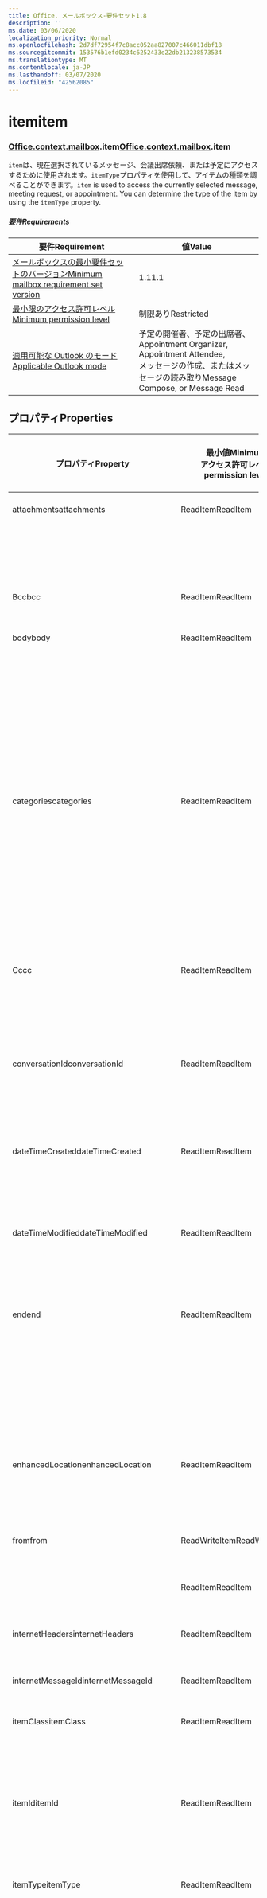 ```yaml
---
title: Office. メールボックス-要件セット1.8
description: ''
ms.date: 03/06/2020
localization_priority: Normal
ms.openlocfilehash: 2d7df72954f7c8acc052aa827007c466011dbf18
ms.sourcegitcommit: 153576b1efd0234c6252433e22db213238573534
ms.translationtype: MT
ms.contentlocale: ja-JP
ms.lasthandoff: 03/07/2020
ms.locfileid: "42562085"
---
```

# <a name="item"></a><span data-ttu-id="170ad-102">item</span><span class="sxs-lookup"><span data-stu-id="170ad-102">item</span></span>

### <a name="officecontextmailboxitem"></a><span data-ttu-id="170ad-103">[Office](office.md)[.context](office.context.md)[.mailbox](office.context.mailbox.md).item</span><span class="sxs-lookup"><span data-stu-id="170ad-103">[Office](office.md)[.context](office.context.md)[.mailbox](office.context.mailbox.md).item</span></span>

<span data-ttu-id="170ad-p101">`item`は、現在選択されているメッセージ、会議出席依頼、または予定にアクセスするために使用されます。`itemType`プロパティを使用して、アイテムの種類を調べることができます。</span><span class="sxs-lookup"><span data-stu-id="170ad-p101">`item` is used to access the currently selected message, meeting request, or appointment. You can determine the type of the item by using the `itemType` property.</span></span>

##### <a name="requirements"></a><span data-ttu-id="170ad-106">要件</span><span class="sxs-lookup"><span data-stu-id="170ad-106">Requirements</span></span>

|<span data-ttu-id="170ad-107">要件</span><span class="sxs-lookup"><span data-stu-id="170ad-107">Requirement</span></span>|<span data-ttu-id="170ad-108">値</span><span class="sxs-lookup"><span data-stu-id="170ad-108">Value</span></span>|
|---|---|
|[<span data-ttu-id="170ad-109">メールボックスの最小要件セットのバージョン</span><span class="sxs-lookup"><span data-stu-id="170ad-109">Minimum mailbox requirement set version</span></span>](../../requirement-sets/outlook-api-requirement-sets.md)|<span data-ttu-id="170ad-110">1.1</span><span class="sxs-lookup"><span data-stu-id="170ad-110">1.1</span></span>|
|[<span data-ttu-id="170ad-111">最小限のアクセス許可レベル</span><span class="sxs-lookup"><span data-stu-id="170ad-111">Minimum permission level</span></span>](../../../outlook/understanding-outlook-add-in-permissions.md)|<span data-ttu-id="170ad-112">制限あり</span><span class="sxs-lookup"><span data-stu-id="170ad-112">Restricted</span></span>|
|[<span data-ttu-id="170ad-113">適用可能な Outlook のモード</span><span class="sxs-lookup"><span data-stu-id="170ad-113">Applicable Outlook mode</span></span>](../../../outlook/outlook-add-ins-overview.md#extension-points)|<span data-ttu-id="170ad-114">予定の開催者、予定の出席者、</span><span class="sxs-lookup"><span data-stu-id="170ad-114">Appointment Organizer, Appointment Attendee,</span></span><br><span data-ttu-id="170ad-115">メッセージの作成、またはメッセージの読み取り</span><span class="sxs-lookup"><span data-stu-id="170ad-115">Message Compose, or Message Read</span></span>|

## <a name="properties"></a><span data-ttu-id="170ad-116">プロパティ</span><span class="sxs-lookup"><span data-stu-id="170ad-116">Properties</span></span>

| <span data-ttu-id="170ad-117">プロパティ</span><span class="sxs-lookup"><span data-stu-id="170ad-117">Property</span></span> | <span data-ttu-id="170ad-118">最小値</span><span class="sxs-lookup"><span data-stu-id="170ad-118">Minimum</span></span><br><span data-ttu-id="170ad-119">アクセス許可レベル</span><span class="sxs-lookup"><span data-stu-id="170ad-119">permission level</span></span> | <span data-ttu-id="170ad-120">詳細モード</span><span class="sxs-lookup"><span data-stu-id="170ad-120">Details by mode</span></span> | <span data-ttu-id="170ad-121">戻り値の種類</span><span class="sxs-lookup"><span data-stu-id="170ad-121">Return type</span></span> | <span data-ttu-id="170ad-122">最小値</span><span class="sxs-lookup"><span data-stu-id="170ad-122">Minimum</span></span><br><span data-ttu-id="170ad-123">要件セット</span><span class="sxs-lookup"><span data-stu-id="170ad-123">requirement set</span></span> |
|---|---|---|---|:---:|
| <span data-ttu-id="170ad-124">attachments</span><span class="sxs-lookup"><span data-stu-id="170ad-124">attachments</span></span> | <span data-ttu-id="170ad-125">ReadItem</span><span class="sxs-lookup"><span data-stu-id="170ad-125">ReadItem</span></span> | [<span data-ttu-id="170ad-126">予定の出席者</span><span class="sxs-lookup"><span data-stu-id="170ad-126">Appointment Attendee</span></span>](/javascript/api/outlook/office.appointmentread?view=outlook-js-1.8#attachments) | <span data-ttu-id="170ad-127">Array.<[AttachmentDetails](/javascript/api/outlook/office.attachmentdetails)></span><span class="sxs-lookup"><span data-stu-id="170ad-127">Array.<[AttachmentDetails](/javascript/api/outlook/office.attachmentdetails)></span></span> | [<span data-ttu-id="170ad-128">1.1</span><span class="sxs-lookup"><span data-stu-id="170ad-128">1.1</span></span>](../requirement-set-1.1/outlook-requirement-set-1.1.md) |
| | | [<span data-ttu-id="170ad-129">メッセージの読み取り</span><span class="sxs-lookup"><span data-stu-id="170ad-129">Message Read</span></span>](/javascript/api/outlook/office.messageread?view=outlook-js-1.8#attachments) | <span data-ttu-id="170ad-130">Array.<[AttachmentDetails](/javascript/api/outlook/office.attachmentdetails)></span><span class="sxs-lookup"><span data-stu-id="170ad-130">Array.<[AttachmentDetails](/javascript/api/outlook/office.attachmentdetails)></span></span> | [<span data-ttu-id="170ad-131">1.1</span><span class="sxs-lookup"><span data-stu-id="170ad-131">1.1</span></span>](../requirement-set-1.1/outlook-requirement-set-1.1.md) |
| <span data-ttu-id="170ad-132">Bcc</span><span class="sxs-lookup"><span data-stu-id="170ad-132">bcc</span></span> | <span data-ttu-id="170ad-133">ReadItem</span><span class="sxs-lookup"><span data-stu-id="170ad-133">ReadItem</span></span> | [<span data-ttu-id="170ad-134">メッセージの作成</span><span class="sxs-lookup"><span data-stu-id="170ad-134">Message Compose</span></span>](/javascript/api/outlook/office.messagecompose?view=outlook-js-1.8#bcc) | [<span data-ttu-id="170ad-135">受信者</span><span class="sxs-lookup"><span data-stu-id="170ad-135">Recipients</span></span>](/javascript/api/outlook/office.recipients) | [<span data-ttu-id="170ad-136">1.1</span><span class="sxs-lookup"><span data-stu-id="170ad-136">1.1</span></span>](../requirement-set-1.1/outlook-requirement-set-1.1.md) |
| <span data-ttu-id="170ad-137">body</span><span class="sxs-lookup"><span data-stu-id="170ad-137">body</span></span> | <span data-ttu-id="170ad-138">ReadItem</span><span class="sxs-lookup"><span data-stu-id="170ad-138">ReadItem</span></span> | [<span data-ttu-id="170ad-139">予定の開催者</span><span class="sxs-lookup"><span data-stu-id="170ad-139">Appointment Organizer</span></span>](/javascript/api/outlook/office.appointmentcompose?view=outlook-js-1.8#body) | [<span data-ttu-id="170ad-140">Body</span><span class="sxs-lookup"><span data-stu-id="170ad-140">Body</span></span>](/javascript/api/outlook/office.body) | [<span data-ttu-id="170ad-141">1.1</span><span class="sxs-lookup"><span data-stu-id="170ad-141">1.1</span></span>](../requirement-set-1.1/outlook-requirement-set-1.1.md) |
| | | [<span data-ttu-id="170ad-142">予定の出席者</span><span class="sxs-lookup"><span data-stu-id="170ad-142">Appointment Attendee</span></span>](/javascript/api/outlook/office.appointmentread?view=outlook-js-1.8#body) | [<span data-ttu-id="170ad-143">Body</span><span class="sxs-lookup"><span data-stu-id="170ad-143">Body</span></span>](/javascript/api/outlook/office.body) | [<span data-ttu-id="170ad-144">1.1</span><span class="sxs-lookup"><span data-stu-id="170ad-144">1.1</span></span>](../requirement-set-1.1/outlook-requirement-set-1.1.md) |
| | | [<span data-ttu-id="170ad-145">メッセージの作成</span><span class="sxs-lookup"><span data-stu-id="170ad-145">Message Compose</span></span>](/javascript/api/outlook/office.messagecompose?view=outlook-js-1.8#body) | [<span data-ttu-id="170ad-146">Body</span><span class="sxs-lookup"><span data-stu-id="170ad-146">Body</span></span>](/javascript/api/outlook/office.body) | [<span data-ttu-id="170ad-147">1.1</span><span class="sxs-lookup"><span data-stu-id="170ad-147">1.1</span></span>](../requirement-set-1.1/outlook-requirement-set-1.1.md) |
| | | [<span data-ttu-id="170ad-148">メッセージの読み取り</span><span class="sxs-lookup"><span data-stu-id="170ad-148">Message Read</span></span>](/javascript/api/outlook/office.messageread?view=outlook-js-1.8#body) | [<span data-ttu-id="170ad-149">Body</span><span class="sxs-lookup"><span data-stu-id="170ad-149">Body</span></span>](/javascript/api/outlook/office.body) | [<span data-ttu-id="170ad-150">1.1</span><span class="sxs-lookup"><span data-stu-id="170ad-150">1.1</span></span>](../requirement-set-1.1/outlook-requirement-set-1.1.md) |
| <span data-ttu-id="170ad-151">categories</span><span class="sxs-lookup"><span data-stu-id="170ad-151">categories</span></span> | <span data-ttu-id="170ad-152">ReadItem</span><span class="sxs-lookup"><span data-stu-id="170ad-152">ReadItem</span></span> | [<span data-ttu-id="170ad-153">予定の開催者</span><span class="sxs-lookup"><span data-stu-id="170ad-153">Appointment Organizer</span></span>](/javascript/api/outlook/office.appointmentcompose?view=outlook-js-1.8#categories) | [<span data-ttu-id="170ad-154">Categories</span><span class="sxs-lookup"><span data-stu-id="170ad-154">Categories</span></span>](/javascript/api/outlook/office.categories) | [<span data-ttu-id="170ad-155">1.8</span><span class="sxs-lookup"><span data-stu-id="170ad-155">1.8</span></span>](../requirement-set-1.8/outlook-requirement-set-1.8.md) |
| | | [<span data-ttu-id="170ad-156">予定の出席者</span><span class="sxs-lookup"><span data-stu-id="170ad-156">Appointment Attendee</span></span>](/javascript/api/outlook/office.appointmentread?view=outlook-js-1.8#categories) | [<span data-ttu-id="170ad-157">Categories</span><span class="sxs-lookup"><span data-stu-id="170ad-157">Categories</span></span>](/javascript/api/outlook/office.categories) | [<span data-ttu-id="170ad-158">1.8</span><span class="sxs-lookup"><span data-stu-id="170ad-158">1.8</span></span>](../requirement-set-1.8/outlook-requirement-set-1.8.md) |
| | | [<span data-ttu-id="170ad-159">メッセージの作成</span><span class="sxs-lookup"><span data-stu-id="170ad-159">Message Compose</span></span>](/javascript/api/outlook/office.messagecompose?view=outlook-js-1.8#categories) | [<span data-ttu-id="170ad-160">Categories</span><span class="sxs-lookup"><span data-stu-id="170ad-160">Categories</span></span>](/javascript/api/outlook/office.categories) | [<span data-ttu-id="170ad-161">1.8</span><span class="sxs-lookup"><span data-stu-id="170ad-161">1.8</span></span>](../requirement-set-1.8/outlook-requirement-set-1.8.md) |
| | | [<span data-ttu-id="170ad-162">メッセージの読み取り</span><span class="sxs-lookup"><span data-stu-id="170ad-162">Message Read</span></span>](/javascript/api/outlook/office.messageread?view=outlook-js-1.8#categories) | [<span data-ttu-id="170ad-163">Categories</span><span class="sxs-lookup"><span data-stu-id="170ad-163">Categories</span></span>](/javascript/api/outlook/office.categories) | [<span data-ttu-id="170ad-164">1.8</span><span class="sxs-lookup"><span data-stu-id="170ad-164">1.8</span></span>](../requirement-set-1.8/outlook-requirement-set-1.8.md) |
| <span data-ttu-id="170ad-165">Cc</span><span class="sxs-lookup"><span data-stu-id="170ad-165">cc</span></span> | <span data-ttu-id="170ad-166">ReadItem</span><span class="sxs-lookup"><span data-stu-id="170ad-166">ReadItem</span></span> | [<span data-ttu-id="170ad-167">メッセージの作成</span><span class="sxs-lookup"><span data-stu-id="170ad-167">Message Compose</span></span>](/javascript/api/outlook/office.messagecompose?view=outlook-js-1.8#cc) | [<span data-ttu-id="170ad-168">受信者</span><span class="sxs-lookup"><span data-stu-id="170ad-168">Recipients</span></span>](/javascript/api/outlook/office.recipients) | [<span data-ttu-id="170ad-169">1.1</span><span class="sxs-lookup"><span data-stu-id="170ad-169">1.1</span></span>](../requirement-set-1.1/outlook-requirement-set-1.1.md) |
| | | [<span data-ttu-id="170ad-170">メッセージの読み取り</span><span class="sxs-lookup"><span data-stu-id="170ad-170">Message Read</span></span>](/javascript/api/outlook/office.messageread?view=outlook-js-1.8#cc) | <span data-ttu-id="170ad-171"><[Emailaddressdetails](/javascript/api/outlook/office.emailaddressdetails)></span><span class="sxs-lookup"><span data-stu-id="170ad-171">Array.<[EmailAddressDetails](/javascript/api/outlook/office.emailaddressdetails)></span></span> | [<span data-ttu-id="170ad-172">1.1</span><span class="sxs-lookup"><span data-stu-id="170ad-172">1.1</span></span>](../requirement-set-1.1/outlook-requirement-set-1.1.md) |
| <span data-ttu-id="170ad-173">conversationId</span><span class="sxs-lookup"><span data-stu-id="170ad-173">conversationId</span></span> | <span data-ttu-id="170ad-174">ReadItem</span><span class="sxs-lookup"><span data-stu-id="170ad-174">ReadItem</span></span> | [<span data-ttu-id="170ad-175">メッセージの作成</span><span class="sxs-lookup"><span data-stu-id="170ad-175">Message Compose</span></span>](/javascript/api/outlook/office.messagecompose?view=outlook-js-1.8#conversationid) | <span data-ttu-id="170ad-176">String</span><span class="sxs-lookup"><span data-stu-id="170ad-176">String</span></span> | [<span data-ttu-id="170ad-177">1.1</span><span class="sxs-lookup"><span data-stu-id="170ad-177">1.1</span></span>](../requirement-set-1.1/outlook-requirement-set-1.1.md) |
| | | [<span data-ttu-id="170ad-178">メッセージの読み取り</span><span class="sxs-lookup"><span data-stu-id="170ad-178">Message Read</span></span>](/javascript/api/outlook/office.messageread?view=outlook-js-1.8#conversationid) | <span data-ttu-id="170ad-179">String</span><span class="sxs-lookup"><span data-stu-id="170ad-179">String</span></span> | [<span data-ttu-id="170ad-180">1.1</span><span class="sxs-lookup"><span data-stu-id="170ad-180">1.1</span></span>](../requirement-set-1.1/outlook-requirement-set-1.1.md) |
| <span data-ttu-id="170ad-181">dateTimeCreated</span><span class="sxs-lookup"><span data-stu-id="170ad-181">dateTimeCreated</span></span> | <span data-ttu-id="170ad-182">ReadItem</span><span class="sxs-lookup"><span data-stu-id="170ad-182">ReadItem</span></span> | [<span data-ttu-id="170ad-183">予定の出席者</span><span class="sxs-lookup"><span data-stu-id="170ad-183">Appointment Attendee</span></span>](/javascript/api/outlook/office.appointmentread?view=outlook-js-1.8#datetimecreated) | <span data-ttu-id="170ad-184">日付</span><span class="sxs-lookup"><span data-stu-id="170ad-184">Date</span></span> | [<span data-ttu-id="170ad-185">1.1</span><span class="sxs-lookup"><span data-stu-id="170ad-185">1.1</span></span>](../requirement-set-1.1/outlook-requirement-set-1.1.md) |
| | | [<span data-ttu-id="170ad-186">メッセージの読み取り</span><span class="sxs-lookup"><span data-stu-id="170ad-186">Message Read</span></span>](/javascript/api/outlook/office.messageread?view=outlook-js-1.8#datetimecreated) | <span data-ttu-id="170ad-187">日付</span><span class="sxs-lookup"><span data-stu-id="170ad-187">Date</span></span> | [<span data-ttu-id="170ad-188">1.1</span><span class="sxs-lookup"><span data-stu-id="170ad-188">1.1</span></span>](../requirement-set-1.1/outlook-requirement-set-1.1.md) |
| <span data-ttu-id="170ad-189">dateTimeModified</span><span class="sxs-lookup"><span data-stu-id="170ad-189">dateTimeModified</span></span> | <span data-ttu-id="170ad-190">ReadItem</span><span class="sxs-lookup"><span data-stu-id="170ad-190">ReadItem</span></span> | [<span data-ttu-id="170ad-191">予定の出席者</span><span class="sxs-lookup"><span data-stu-id="170ad-191">Appointment Attendee</span></span>](/javascript/api/outlook/office.appointmentread?view=outlook-js-1.8#datetimemodified) | <span data-ttu-id="170ad-192">日付</span><span class="sxs-lookup"><span data-stu-id="170ad-192">Date</span></span> | [<span data-ttu-id="170ad-193">1.1</span><span class="sxs-lookup"><span data-stu-id="170ad-193">1.1</span></span>](../requirement-set-1.1/outlook-requirement-set-1.1.md) |
| | | [<span data-ttu-id="170ad-194">メッセージの読み取り</span><span class="sxs-lookup"><span data-stu-id="170ad-194">Message Read</span></span>](/javascript/api/outlook/office.messageread?view=outlook-js-1.8#datetimemodified) | <span data-ttu-id="170ad-195">日付</span><span class="sxs-lookup"><span data-stu-id="170ad-195">Date</span></span> | [<span data-ttu-id="170ad-196">1.1</span><span class="sxs-lookup"><span data-stu-id="170ad-196">1.1</span></span>](../requirement-set-1.1/outlook-requirement-set-1.1.md) |
| <span data-ttu-id="170ad-197">end</span><span class="sxs-lookup"><span data-stu-id="170ad-197">end</span></span> | <span data-ttu-id="170ad-198">ReadItem</span><span class="sxs-lookup"><span data-stu-id="170ad-198">ReadItem</span></span> | [<span data-ttu-id="170ad-199">予定の開催者</span><span class="sxs-lookup"><span data-stu-id="170ad-199">Appointment Organizer</span></span>](/javascript/api/outlook/office.appointmentcompose?view=outlook-js-1.8#end) | [<span data-ttu-id="170ad-200">Time</span><span class="sxs-lookup"><span data-stu-id="170ad-200">Time</span></span>](/javascript/api/outlook/office.time) | [<span data-ttu-id="170ad-201">1.1</span><span class="sxs-lookup"><span data-stu-id="170ad-201">1.1</span></span>](../requirement-set-1.1/outlook-requirement-set-1.1.md) |
| | | [<span data-ttu-id="170ad-202">予定の出席者</span><span class="sxs-lookup"><span data-stu-id="170ad-202">Appointment Attendee</span></span>](/javascript/api/outlook/office.appointmentread?view=outlook-js-1.8#end) | <span data-ttu-id="170ad-203">日付</span><span class="sxs-lookup"><span data-stu-id="170ad-203">Date</span></span> | [<span data-ttu-id="170ad-204">1.1</span><span class="sxs-lookup"><span data-stu-id="170ad-204">1.1</span></span>](../requirement-set-1.1/outlook-requirement-set-1.1.md) |
| | | [<span data-ttu-id="170ad-205">メッセージの読み取り</span><span class="sxs-lookup"><span data-stu-id="170ad-205">Message Read</span></span>](/javascript/api/outlook/office.messageread?view=outlook-js-1.8#end)<br><span data-ttu-id="170ad-206">(会議出席依頼)</span><span class="sxs-lookup"><span data-stu-id="170ad-206">(Meeting Request)</span></span> | <span data-ttu-id="170ad-207">日付</span><span class="sxs-lookup"><span data-stu-id="170ad-207">Date</span></span> | [<span data-ttu-id="170ad-208">1.1</span><span class="sxs-lookup"><span data-stu-id="170ad-208">1.1</span></span>](../requirement-set-1.1/outlook-requirement-set-1.1.md) |
| <span data-ttu-id="170ad-209">enhancedLocation</span><span class="sxs-lookup"><span data-stu-id="170ad-209">enhancedLocation</span></span> | <span data-ttu-id="170ad-210">ReadItem</span><span class="sxs-lookup"><span data-stu-id="170ad-210">ReadItem</span></span> | [<span data-ttu-id="170ad-211">予定の開催者</span><span class="sxs-lookup"><span data-stu-id="170ad-211">Appointment Organizer</span></span>](/javascript/api/outlook/office.appointmentcompose?view=outlook-js-1.8#enhancedlocation) | [<span data-ttu-id="170ad-212">EnhancedLocation</span><span class="sxs-lookup"><span data-stu-id="170ad-212">EnhancedLocation</span></span>](/javascript/api/outlook/office.enhancedlocation) | [<span data-ttu-id="170ad-213">1.8</span><span class="sxs-lookup"><span data-stu-id="170ad-213">1.8</span></span>](../requirement-set-1.8/outlook-requirement-set-1.8.md) |
| | | [<span data-ttu-id="170ad-214">予定の出席者</span><span class="sxs-lookup"><span data-stu-id="170ad-214">Appointment Attendee</span></span>](/javascript/api/outlook/office.appointmentread?view=outlook-js-1.8#enhancedlocation) | [<span data-ttu-id="170ad-215">EnhancedLocation</span><span class="sxs-lookup"><span data-stu-id="170ad-215">EnhancedLocation</span></span>](/javascript/api/outlook/office.enhancedlocation) | [<span data-ttu-id="170ad-216">1.8</span><span class="sxs-lookup"><span data-stu-id="170ad-216">1.8</span></span>](../requirement-set-1.8/outlook-requirement-set-1.8.md) |
| <span data-ttu-id="170ad-217">from</span><span class="sxs-lookup"><span data-stu-id="170ad-217">from</span></span> | <span data-ttu-id="170ad-218">ReadWriteItem</span><span class="sxs-lookup"><span data-stu-id="170ad-218">ReadWriteItem</span></span> | [<span data-ttu-id="170ad-219">メッセージの作成</span><span class="sxs-lookup"><span data-stu-id="170ad-219">Message Compose</span></span>](/javascript/api/outlook/office.messagecompose?view=outlook-js-1.8#from) | [<span data-ttu-id="170ad-220">From</span><span class="sxs-lookup"><span data-stu-id="170ad-220">From</span></span>](/javascript/api/outlook/office.from) | [<span data-ttu-id="170ad-221">1.7</span><span class="sxs-lookup"><span data-stu-id="170ad-221">1.7</span></span>](../requirement-set-1.7/outlook-requirement-set-1.7.md) |
| | <span data-ttu-id="170ad-222">ReadItem</span><span class="sxs-lookup"><span data-stu-id="170ad-222">ReadItem</span></span> | [<span data-ttu-id="170ad-223">メッセージの読み取り</span><span class="sxs-lookup"><span data-stu-id="170ad-223">Message Read</span></span>](/javascript/api/outlook/office.messageread?view=outlook-js-1.8#from) | [<span data-ttu-id="170ad-224">EmailAddressDetails</span><span class="sxs-lookup"><span data-stu-id="170ad-224">EmailAddressDetails</span></span>](/javascript/api/outlook/office.emailaddressdetails) | [<span data-ttu-id="170ad-225">1.1</span><span class="sxs-lookup"><span data-stu-id="170ad-225">1.1</span></span>](../requirement-set-1.1/outlook-requirement-set-1.1.md) |
| <span data-ttu-id="170ad-226">internetHeaders</span><span class="sxs-lookup"><span data-stu-id="170ad-226">internetHeaders</span></span> | <span data-ttu-id="170ad-227">ReadItem</span><span class="sxs-lookup"><span data-stu-id="170ad-227">ReadItem</span></span> | [<span data-ttu-id="170ad-228">メッセージの作成</span><span class="sxs-lookup"><span data-stu-id="170ad-228">Message Compose</span></span>](/javascript/api/outlook/office.messagecompose?view=outlook-js-1.8#internetheaders) | [<span data-ttu-id="170ad-229">InternetHeaders</span><span class="sxs-lookup"><span data-stu-id="170ad-229">InternetHeaders</span></span>](/javascript/api/outlook/office.internetheaders) | [<span data-ttu-id="170ad-230">1.8</span><span class="sxs-lookup"><span data-stu-id="170ad-230">1.8</span></span>](../requirement-set-1.8/outlook-requirement-set-1.8.md) |
| <span data-ttu-id="170ad-231">internetMessageId</span><span class="sxs-lookup"><span data-stu-id="170ad-231">internetMessageId</span></span> | <span data-ttu-id="170ad-232">ReadItem</span><span class="sxs-lookup"><span data-stu-id="170ad-232">ReadItem</span></span> | [<span data-ttu-id="170ad-233">メッセージの読み取り</span><span class="sxs-lookup"><span data-stu-id="170ad-233">Message Read</span></span>](/javascript/api/outlook/office.messageread?view=outlook-js-1.8#internetmessageid) | <span data-ttu-id="170ad-234">String</span><span class="sxs-lookup"><span data-stu-id="170ad-234">String</span></span> | [<span data-ttu-id="170ad-235">1.1</span><span class="sxs-lookup"><span data-stu-id="170ad-235">1.1</span></span>](../requirement-set-1.1/outlook-requirement-set-1.1.md) |
| <span data-ttu-id="170ad-236">itemClass</span><span class="sxs-lookup"><span data-stu-id="170ad-236">itemClass</span></span> | <span data-ttu-id="170ad-237">ReadItem</span><span class="sxs-lookup"><span data-stu-id="170ad-237">ReadItem</span></span> | [<span data-ttu-id="170ad-238">予定の出席者</span><span class="sxs-lookup"><span data-stu-id="170ad-238">Appointment Attendee</span></span>](/javascript/api/outlook/office.appointmentread?view=outlook-js-1.8#itemclass) | <span data-ttu-id="170ad-239">String</span><span class="sxs-lookup"><span data-stu-id="170ad-239">String</span></span> | [<span data-ttu-id="170ad-240">1.1</span><span class="sxs-lookup"><span data-stu-id="170ad-240">1.1</span></span>](../requirement-set-1.1/outlook-requirement-set-1.1.md) |
| | | [<span data-ttu-id="170ad-241">メッセージの読み取り</span><span class="sxs-lookup"><span data-stu-id="170ad-241">Message Read</span></span>](/javascript/api/outlook/office.messageread?view=outlook-js-1.8#itemclass) | <span data-ttu-id="170ad-242">String</span><span class="sxs-lookup"><span data-stu-id="170ad-242">String</span></span> | [<span data-ttu-id="170ad-243">1.1</span><span class="sxs-lookup"><span data-stu-id="170ad-243">1.1</span></span>](../requirement-set-1.1/outlook-requirement-set-1.1.md) |
| <span data-ttu-id="170ad-244">itemId</span><span class="sxs-lookup"><span data-stu-id="170ad-244">itemId</span></span> | <span data-ttu-id="170ad-245">ReadItem</span><span class="sxs-lookup"><span data-stu-id="170ad-245">ReadItem</span></span> | [<span data-ttu-id="170ad-246">予定の出席者</span><span class="sxs-lookup"><span data-stu-id="170ad-246">Appointment Attendee</span></span>](/javascript/api/outlook/office.appointmentread?view=outlook-js-1.8#itemid) | <span data-ttu-id="170ad-247">String</span><span class="sxs-lookup"><span data-stu-id="170ad-247">String</span></span> | [<span data-ttu-id="170ad-248">1.1</span><span class="sxs-lookup"><span data-stu-id="170ad-248">1.1</span></span>](../requirement-set-1.1/outlook-requirement-set-1.1.md) |
| | | [<span data-ttu-id="170ad-249">メッセージの読み取り</span><span class="sxs-lookup"><span data-stu-id="170ad-249">Message Read</span></span>](/javascript/api/outlook/office.messageread?view=outlook-js-1.8#itemid) | <span data-ttu-id="170ad-250">String</span><span class="sxs-lookup"><span data-stu-id="170ad-250">String</span></span> | [<span data-ttu-id="170ad-251">1.1</span><span class="sxs-lookup"><span data-stu-id="170ad-251">1.1</span></span>](../requirement-set-1.1/outlook-requirement-set-1.1.md) |
| <span data-ttu-id="170ad-252">itemType</span><span class="sxs-lookup"><span data-stu-id="170ad-252">itemType</span></span> | <span data-ttu-id="170ad-253">ReadItem</span><span class="sxs-lookup"><span data-stu-id="170ad-253">ReadItem</span></span> | [<span data-ttu-id="170ad-254">予定の開催者</span><span class="sxs-lookup"><span data-stu-id="170ad-254">Appointment Organizer</span></span>](/javascript/api/outlook/office.appointmentcompose?view=outlook-js-1.8#itemtype) | [<span data-ttu-id="170ad-255">MailboxEnums</span><span class="sxs-lookup"><span data-stu-id="170ad-255">MailboxEnums.ItemType</span></span>](/javascript/api/outlook/office.mailboxenums.itemtype) | [<span data-ttu-id="170ad-256">1.1</span><span class="sxs-lookup"><span data-stu-id="170ad-256">1.1</span></span>](../requirement-set-1.1/outlook-requirement-set-1.1.md) |
| | | [<span data-ttu-id="170ad-257">予定の出席者</span><span class="sxs-lookup"><span data-stu-id="170ad-257">Appointment Attendee</span></span>](/javascript/api/outlook/office.appointmentread?view=outlook-js-1.8#itemtype) | [<span data-ttu-id="170ad-258">MailboxEnums</span><span class="sxs-lookup"><span data-stu-id="170ad-258">MailboxEnums.ItemType</span></span>](/javascript/api/outlook/office.mailboxenums.itemtype) | [<span data-ttu-id="170ad-259">1.1</span><span class="sxs-lookup"><span data-stu-id="170ad-259">1.1</span></span>](../requirement-set-1.1/outlook-requirement-set-1.1.md) |
| | | [<span data-ttu-id="170ad-260">メッセージの作成</span><span class="sxs-lookup"><span data-stu-id="170ad-260">Message Compose</span></span>](/javascript/api/outlook/office.messagecompose?view=outlook-js-1.8#itemtype) | [<span data-ttu-id="170ad-261">MailboxEnums</span><span class="sxs-lookup"><span data-stu-id="170ad-261">MailboxEnums.ItemType</span></span>](/javascript/api/outlook/office.mailboxenums.itemtype) | [<span data-ttu-id="170ad-262">1.1</span><span class="sxs-lookup"><span data-stu-id="170ad-262">1.1</span></span>](../requirement-set-1.1/outlook-requirement-set-1.1.md) |
| | | [<span data-ttu-id="170ad-263">メッセージの読み取り</span><span class="sxs-lookup"><span data-stu-id="170ad-263">Message Read</span></span>](/javascript/api/outlook/office.messageread?view=outlook-js-1.8#itemtype) | [<span data-ttu-id="170ad-264">MailboxEnums</span><span class="sxs-lookup"><span data-stu-id="170ad-264">MailboxEnums.ItemType</span></span>](/javascript/api/outlook/office.mailboxenums.itemtype) | [<span data-ttu-id="170ad-265">1.1</span><span class="sxs-lookup"><span data-stu-id="170ad-265">1.1</span></span>](../requirement-set-1.1/outlook-requirement-set-1.1.md) |
| <span data-ttu-id="170ad-266">location</span><span class="sxs-lookup"><span data-stu-id="170ad-266">location</span></span> | <span data-ttu-id="170ad-267">ReadItem</span><span class="sxs-lookup"><span data-stu-id="170ad-267">ReadItem</span></span> | [<span data-ttu-id="170ad-268">予定の開催者</span><span class="sxs-lookup"><span data-stu-id="170ad-268">Appointment Organizer</span></span>](/javascript/api/outlook/office.appointmentcompose?view=outlook-js-1.8#location) | [<span data-ttu-id="170ad-269">Location</span><span class="sxs-lookup"><span data-stu-id="170ad-269">Location</span></span>](/javascript/api/outlook/office.location) | [<span data-ttu-id="170ad-270">1.1</span><span class="sxs-lookup"><span data-stu-id="170ad-270">1.1</span></span>](../requirement-set-1.1/outlook-requirement-set-1.1.md) |
| | | [<span data-ttu-id="170ad-271">予定の出席者</span><span class="sxs-lookup"><span data-stu-id="170ad-271">Appointment Attendee</span></span>](/javascript/api/outlook/office.appointmentread?view=outlook-js-1.8#location) | <span data-ttu-id="170ad-272">String</span><span class="sxs-lookup"><span data-stu-id="170ad-272">String</span></span> | [<span data-ttu-id="170ad-273">1.1</span><span class="sxs-lookup"><span data-stu-id="170ad-273">1.1</span></span>](../requirement-set-1.1/outlook-requirement-set-1.1.md) |
| | | [<span data-ttu-id="170ad-274">メッセージの読み取り</span><span class="sxs-lookup"><span data-stu-id="170ad-274">Message Read</span></span>](/javascript/api/outlook/office.messageread?view=outlook-js-1.8#location)<br><span data-ttu-id="170ad-275">(会議出席依頼)</span><span class="sxs-lookup"><span data-stu-id="170ad-275">(Meeting Request)</span></span> | <span data-ttu-id="170ad-276">String</span><span class="sxs-lookup"><span data-stu-id="170ad-276">String</span></span> | [<span data-ttu-id="170ad-277">1.1</span><span class="sxs-lookup"><span data-stu-id="170ad-277">1.1</span></span>](../requirement-set-1.1/outlook-requirement-set-1.1.md) |
| <span data-ttu-id="170ad-278">normalizedSubject</span><span class="sxs-lookup"><span data-stu-id="170ad-278">normalizedSubject</span></span> | <span data-ttu-id="170ad-279">ReadItem</span><span class="sxs-lookup"><span data-stu-id="170ad-279">ReadItem</span></span> | [<span data-ttu-id="170ad-280">予定の出席者</span><span class="sxs-lookup"><span data-stu-id="170ad-280">Appointment Attendee</span></span>](/javascript/api/outlook/office.appointmentread?view=outlook-js-1.8#normalizedsubject) | <span data-ttu-id="170ad-281">String</span><span class="sxs-lookup"><span data-stu-id="170ad-281">String</span></span> | [<span data-ttu-id="170ad-282">1.1</span><span class="sxs-lookup"><span data-stu-id="170ad-282">1.1</span></span>](../requirement-set-1.1/outlook-requirement-set-1.1.md) |
| | | [<span data-ttu-id="170ad-283">メッセージの読み取り</span><span class="sxs-lookup"><span data-stu-id="170ad-283">Message Read</span></span>](/javascript/api/outlook/office.messageread?view=outlook-js-1.8#normalizedsubject) | <span data-ttu-id="170ad-284">String</span><span class="sxs-lookup"><span data-stu-id="170ad-284">String</span></span> | [<span data-ttu-id="170ad-285">1.1</span><span class="sxs-lookup"><span data-stu-id="170ad-285">1.1</span></span>](../requirement-set-1.1/outlook-requirement-set-1.1.md) |
| <span data-ttu-id="170ad-286">notificationMessages</span><span class="sxs-lookup"><span data-stu-id="170ad-286">notificationMessages</span></span> | <span data-ttu-id="170ad-287">ReadItem</span><span class="sxs-lookup"><span data-stu-id="170ad-287">ReadItem</span></span> | [<span data-ttu-id="170ad-288">予定の開催者</span><span class="sxs-lookup"><span data-stu-id="170ad-288">Appointment Organizer</span></span>](/javascript/api/outlook/office.appointmentcompose?view=outlook-js-1.8#notificationmessages) | [<span data-ttu-id="170ad-289">NotificationMessages</span><span class="sxs-lookup"><span data-stu-id="170ad-289">NotificationMessages</span></span>](/javascript/api/outlook/office.notificationmessages) | [<span data-ttu-id="170ad-290">1.3</span><span class="sxs-lookup"><span data-stu-id="170ad-290">1.3</span></span>](../requirement-set-1.3/outlook-requirement-set-1.3.md) |
| | | [<span data-ttu-id="170ad-291">予定の出席者</span><span class="sxs-lookup"><span data-stu-id="170ad-291">Appointment Attendee</span></span>](/javascript/api/outlook/office.appointmentread?view=outlook-js-1.8#notificationmessages) | [<span data-ttu-id="170ad-292">NotificationMessages</span><span class="sxs-lookup"><span data-stu-id="170ad-292">NotificationMessages</span></span>](/javascript/api/outlook/office.notificationmessages) | [<span data-ttu-id="170ad-293">1.3</span><span class="sxs-lookup"><span data-stu-id="170ad-293">1.3</span></span>](../requirement-set-1.3/outlook-requirement-set-1.3.md) |
| | | [<span data-ttu-id="170ad-294">メッセージの作成</span><span class="sxs-lookup"><span data-stu-id="170ad-294">Message Compose</span></span>](/javascript/api/outlook/office.messagecompose?view=outlook-js-1.8#notificationmessages) | [<span data-ttu-id="170ad-295">NotificationMessages</span><span class="sxs-lookup"><span data-stu-id="170ad-295">NotificationMessages</span></span>](/javascript/api/outlook/office.notificationmessages) | [<span data-ttu-id="170ad-296">1.3</span><span class="sxs-lookup"><span data-stu-id="170ad-296">1.3</span></span>](../requirement-set-1.3/outlook-requirement-set-1.3.md) |
| | | [<span data-ttu-id="170ad-297">メッセージの読み取り</span><span class="sxs-lookup"><span data-stu-id="170ad-297">Message Read</span></span>](/javascript/api/outlook/office.messageread?view=outlook-js-1.8#notificationmessages) | [<span data-ttu-id="170ad-298">NotificationMessages</span><span class="sxs-lookup"><span data-stu-id="170ad-298">NotificationMessages</span></span>](/javascript/api/outlook/office.notificationmessages) | [<span data-ttu-id="170ad-299">1.3</span><span class="sxs-lookup"><span data-stu-id="170ad-299">1.3</span></span>](../requirement-set-1.3/outlook-requirement-set-1.3.md) |
| <span data-ttu-id="170ad-300">optionalAttendees</span><span class="sxs-lookup"><span data-stu-id="170ad-300">optionalAttendees</span></span> | <span data-ttu-id="170ad-301">ReadItem</span><span class="sxs-lookup"><span data-stu-id="170ad-301">ReadItem</span></span> | [<span data-ttu-id="170ad-302">予定の開催者</span><span class="sxs-lookup"><span data-stu-id="170ad-302">Appointment Organizer</span></span>](/javascript/api/outlook/office.appointmentcompose?view=outlook-js-1.8#optionalattendees) | [<span data-ttu-id="170ad-303">受信者</span><span class="sxs-lookup"><span data-stu-id="170ad-303">Recipients</span></span>](/javascript/api/outlook/office.recipients) | [<span data-ttu-id="170ad-304">1.1</span><span class="sxs-lookup"><span data-stu-id="170ad-304">1.1</span></span>](../requirement-set-1.1/outlook-requirement-set-1.1.md) |
| | | [<span data-ttu-id="170ad-305">予定の出席者</span><span class="sxs-lookup"><span data-stu-id="170ad-305">Appointment Attendee</span></span>](/javascript/api/outlook/office.appointmentread?view=outlook-js-1.8#optionalattendees) | <span data-ttu-id="170ad-306"><[Emailaddressdetails](/javascript/api/outlook/office.emailaddressdetails)></span><span class="sxs-lookup"><span data-stu-id="170ad-306">Array.<[EmailAddressDetails](/javascript/api/outlook/office.emailaddressdetails)></span></span> | [<span data-ttu-id="170ad-307">1.1</span><span class="sxs-lookup"><span data-stu-id="170ad-307">1.1</span></span>](../requirement-set-1.1/outlook-requirement-set-1.1.md) |
| <span data-ttu-id="170ad-308">organizer</span><span class="sxs-lookup"><span data-stu-id="170ad-308">organizer</span></span> | <span data-ttu-id="170ad-309">ReadWriteItem</span><span class="sxs-lookup"><span data-stu-id="170ad-309">ReadWriteItem</span></span> | [<span data-ttu-id="170ad-310">予定の開催者</span><span class="sxs-lookup"><span data-stu-id="170ad-310">Appointment Organizer</span></span>](/javascript/api/outlook/office.appointmentcompose?view=outlook-js-1.8#organizer) | [<span data-ttu-id="170ad-311">Organizer</span><span class="sxs-lookup"><span data-stu-id="170ad-311">Organizer</span></span>](/javascript/api/outlook/office.organizer) | [<span data-ttu-id="170ad-312">1.7</span><span class="sxs-lookup"><span data-stu-id="170ad-312">1.7</span></span>](../requirement-set-1.7/outlook-requirement-set-1.7.md) |
| | <span data-ttu-id="170ad-313">ReadItem</span><span class="sxs-lookup"><span data-stu-id="170ad-313">ReadItem</span></span> | [<span data-ttu-id="170ad-314">予定の出席者</span><span class="sxs-lookup"><span data-stu-id="170ad-314">Appointment Attendee</span></span>](/javascript/api/outlook/office.appointmentread?view=outlook-js-1.8#organizer) | [<span data-ttu-id="170ad-315">EmailAddressDetails</span><span class="sxs-lookup"><span data-stu-id="170ad-315">EmailAddressDetails</span></span>](/javascript/api/outlook/office.emailaddressdetails) | [<span data-ttu-id="170ad-316">1.1</span><span class="sxs-lookup"><span data-stu-id="170ad-316">1.1</span></span>](../requirement-set-1.1/outlook-requirement-set-1.1.md) |
| <span data-ttu-id="170ad-317">recurrence</span><span class="sxs-lookup"><span data-stu-id="170ad-317">recurrence</span></span> | <span data-ttu-id="170ad-318">ReadItem</span><span class="sxs-lookup"><span data-stu-id="170ad-318">ReadItem</span></span> | [<span data-ttu-id="170ad-319">予定の開催者</span><span class="sxs-lookup"><span data-stu-id="170ad-319">Appointment Organizer</span></span>](/javascript/api/outlook/office.appointmentcompose?view=outlook-js-1.8#recurrence) | [<span data-ttu-id="170ad-320">繰り返さ</span><span class="sxs-lookup"><span data-stu-id="170ad-320">Recurrence</span></span>](/javascript/api/outlook/office.recurrence) | [<span data-ttu-id="170ad-321">1.7</span><span class="sxs-lookup"><span data-stu-id="170ad-321">1.7</span></span>](../requirement-set-1.7/outlook-requirement-set-1.7.md) |
| | | [<span data-ttu-id="170ad-322">予定の出席者</span><span class="sxs-lookup"><span data-stu-id="170ad-322">Appointment Attendee</span></span>](/javascript/api/outlook/office.appointmentread?view=outlook-js-1.8#recurrence) | [<span data-ttu-id="170ad-323">繰り返さ</span><span class="sxs-lookup"><span data-stu-id="170ad-323">Recurrence</span></span>](/javascript/api/outlook/office.recurrence) | [<span data-ttu-id="170ad-324">1.7</span><span class="sxs-lookup"><span data-stu-id="170ad-324">1.7</span></span>](../requirement-set-1.7/outlook-requirement-set-1.7.md) |
| | | [<span data-ttu-id="170ad-325">メッセージの読み取り</span><span class="sxs-lookup"><span data-stu-id="170ad-325">Message Read</span></span>](/javascript/api/outlook/office.messageread?view=outlook-js-1.8#recurrence)<br><span data-ttu-id="170ad-326">(会議出席依頼)</span><span class="sxs-lookup"><span data-stu-id="170ad-326">(Meeting Request)</span></span> | [<span data-ttu-id="170ad-327">繰り返さ</span><span class="sxs-lookup"><span data-stu-id="170ad-327">Recurrence</span></span>](/javascript/api/outlook/office.recurrence) | [<span data-ttu-id="170ad-328">1.7</span><span class="sxs-lookup"><span data-stu-id="170ad-328">1.7</span></span>](../requirement-set-1.7/outlook-requirement-set-1.7.md) |
| <span data-ttu-id="170ad-329">requiredAttendees</span><span class="sxs-lookup"><span data-stu-id="170ad-329">requiredAttendees</span></span> | <span data-ttu-id="170ad-330">ReadItem</span><span class="sxs-lookup"><span data-stu-id="170ad-330">ReadItem</span></span> | [<span data-ttu-id="170ad-331">予定の開催者</span><span class="sxs-lookup"><span data-stu-id="170ad-331">Appointment Organizer</span></span>](/javascript/api/outlook/office.appointmentcompose?view=outlook-js-1.8#requiredattendees) | [<span data-ttu-id="170ad-332">受信者</span><span class="sxs-lookup"><span data-stu-id="170ad-332">Recipients</span></span>](/javascript/api/outlook/office.recipients) | [<span data-ttu-id="170ad-333">1.1</span><span class="sxs-lookup"><span data-stu-id="170ad-333">1.1</span></span>](../requirement-set-1.1/outlook-requirement-set-1.1.md) |
| | | [<span data-ttu-id="170ad-334">予定の出席者</span><span class="sxs-lookup"><span data-stu-id="170ad-334">Appointment Attendee</span></span>](/javascript/api/outlook/office.appointmentread?view=outlook-js-1.8#requiredattendees) | <span data-ttu-id="170ad-335"><[Emailaddressdetails](/javascript/api/outlook/office.emailaddressdetails)></span><span class="sxs-lookup"><span data-stu-id="170ad-335">Array.<[EmailAddressDetails](/javascript/api/outlook/office.emailaddressdetails)></span></span> | [<span data-ttu-id="170ad-336">1.1</span><span class="sxs-lookup"><span data-stu-id="170ad-336">1.1</span></span>](../requirement-set-1.1/outlook-requirement-set-1.1.md) |
| <span data-ttu-id="170ad-337">sender</span><span class="sxs-lookup"><span data-stu-id="170ad-337">sender</span></span> | <span data-ttu-id="170ad-338">ReadItem</span><span class="sxs-lookup"><span data-stu-id="170ad-338">ReadItem</span></span> | [<span data-ttu-id="170ad-339">メッセージの読み取り</span><span class="sxs-lookup"><span data-stu-id="170ad-339">Message Read</span></span>](/javascript/api/outlook/office.messageread?view=outlook-js-1.8#sender) | [<span data-ttu-id="170ad-340">EmailAddressDetails</span><span class="sxs-lookup"><span data-stu-id="170ad-340">EmailAddressDetails</span></span>](/javascript/api/outlook/office.emailaddressdetails) | [<span data-ttu-id="170ad-341">1.1</span><span class="sxs-lookup"><span data-stu-id="170ad-341">1.1</span></span>](../requirement-set-1.1/outlook-requirement-set-1.1.md) |
| <span data-ttu-id="170ad-342">系列 Id</span><span class="sxs-lookup"><span data-stu-id="170ad-342">seriesId</span></span> | <span data-ttu-id="170ad-343">ReadItem</span><span class="sxs-lookup"><span data-stu-id="170ad-343">ReadItem</span></span> | [<span data-ttu-id="170ad-344">予定の開催者</span><span class="sxs-lookup"><span data-stu-id="170ad-344">Appointment Organizer</span></span>](/javascript/api/outlook/office.appointmentcompose?view=outlook-js-1.8#seriesid) | <span data-ttu-id="170ad-345">String</span><span class="sxs-lookup"><span data-stu-id="170ad-345">String</span></span> | [<span data-ttu-id="170ad-346">1.7</span><span class="sxs-lookup"><span data-stu-id="170ad-346">1.7</span></span>](../requirement-set-1.7/outlook-requirement-set-1.7.md) |
| | | [<span data-ttu-id="170ad-347">予定の出席者</span><span class="sxs-lookup"><span data-stu-id="170ad-347">Appointment Attendee</span></span>](/javascript/api/outlook/office.appointmentread?view=outlook-js-1.8#seriesid) | <span data-ttu-id="170ad-348">String</span><span class="sxs-lookup"><span data-stu-id="170ad-348">String</span></span> | [<span data-ttu-id="170ad-349">1.7</span><span class="sxs-lookup"><span data-stu-id="170ad-349">1.7</span></span>](../requirement-set-1.7/outlook-requirement-set-1.7.md) |
| | | [<span data-ttu-id="170ad-350">メッセージの作成</span><span class="sxs-lookup"><span data-stu-id="170ad-350">Message Compose</span></span>](/javascript/api/outlook/office.messagecompose?view=outlook-js-1.8#seriesid) | <span data-ttu-id="170ad-351">String</span><span class="sxs-lookup"><span data-stu-id="170ad-351">String</span></span> | [<span data-ttu-id="170ad-352">1.7</span><span class="sxs-lookup"><span data-stu-id="170ad-352">1.7</span></span>](../requirement-set-1.7/outlook-requirement-set-1.7.md) |
| | | [<span data-ttu-id="170ad-353">メッセージの読み取り</span><span class="sxs-lookup"><span data-stu-id="170ad-353">Message Read</span></span>](/javascript/api/outlook/office.messageread?view=outlook-js-1.8#seriesid) | <span data-ttu-id="170ad-354">String</span><span class="sxs-lookup"><span data-stu-id="170ad-354">String</span></span> | [<span data-ttu-id="170ad-355">1.7</span><span class="sxs-lookup"><span data-stu-id="170ad-355">1.7</span></span>](../requirement-set-1.7/outlook-requirement-set-1.7.md) |
| <span data-ttu-id="170ad-356">開始</span><span class="sxs-lookup"><span data-stu-id="170ad-356">start</span></span> | <span data-ttu-id="170ad-357">ReadItem</span><span class="sxs-lookup"><span data-stu-id="170ad-357">ReadItem</span></span> | [<span data-ttu-id="170ad-358">予定の開催者</span><span class="sxs-lookup"><span data-stu-id="170ad-358">Appointment Organizer</span></span>](/javascript/api/outlook/office.appointmentcompose?view=outlook-js-1.8#start) | [<span data-ttu-id="170ad-359">Time</span><span class="sxs-lookup"><span data-stu-id="170ad-359">Time</span></span>](/javascript/api/outlook/office.time) | [<span data-ttu-id="170ad-360">1.1</span><span class="sxs-lookup"><span data-stu-id="170ad-360">1.1</span></span>](../requirement-set-1.1/outlook-requirement-set-1.1.md) |
| | | [<span data-ttu-id="170ad-361">予定の出席者</span><span class="sxs-lookup"><span data-stu-id="170ad-361">Appointment Attendee</span></span>](/javascript/api/outlook/office.appointmentread?view=outlook-js-1.8#start) | <span data-ttu-id="170ad-362">日付</span><span class="sxs-lookup"><span data-stu-id="170ad-362">Date</span></span> | [<span data-ttu-id="170ad-363">1.1</span><span class="sxs-lookup"><span data-stu-id="170ad-363">1.1</span></span>](../requirement-set-1.1/outlook-requirement-set-1.1.md) |
| | | [<span data-ttu-id="170ad-364">メッセージの読み取り</span><span class="sxs-lookup"><span data-stu-id="170ad-364">Message Read</span></span>](/javascript/api/outlook/office.messageread?view=outlook-js-1.8#start)<br><span data-ttu-id="170ad-365">(会議出席依頼)</span><span class="sxs-lookup"><span data-stu-id="170ad-365">(Meeting Request)</span></span> | <span data-ttu-id="170ad-366">日付</span><span class="sxs-lookup"><span data-stu-id="170ad-366">Date</span></span> | [<span data-ttu-id="170ad-367">1.1</span><span class="sxs-lookup"><span data-stu-id="170ad-367">1.1</span></span>](../requirement-set-1.1/outlook-requirement-set-1.1.md) |
| <span data-ttu-id="170ad-368">subject</span><span class="sxs-lookup"><span data-stu-id="170ad-368">subject</span></span> | <span data-ttu-id="170ad-369">ReadItem</span><span class="sxs-lookup"><span data-stu-id="170ad-369">ReadItem</span></span> | [<span data-ttu-id="170ad-370">予定の開催者</span><span class="sxs-lookup"><span data-stu-id="170ad-370">Appointment Organizer</span></span>](/javascript/api/outlook/office.appointmentcompose?view=outlook-js-1.8#subject) | [<span data-ttu-id="170ad-371">Subject</span><span class="sxs-lookup"><span data-stu-id="170ad-371">Subject</span></span>](/javascript/api/outlook/office.subject) | [<span data-ttu-id="170ad-372">1.1</span><span class="sxs-lookup"><span data-stu-id="170ad-372">1.1</span></span>](../requirement-set-1.1/outlook-requirement-set-1.1.md) |
| | | [<span data-ttu-id="170ad-373">予定の出席者</span><span class="sxs-lookup"><span data-stu-id="170ad-373">Appointment Attendee</span></span>](/javascript/api/outlook/office.appointmentread?view=outlook-js-1.8#subject) | <span data-ttu-id="170ad-374">String</span><span class="sxs-lookup"><span data-stu-id="170ad-374">String</span></span> | [<span data-ttu-id="170ad-375">1.1</span><span class="sxs-lookup"><span data-stu-id="170ad-375">1.1</span></span>](../requirement-set-1.1/outlook-requirement-set-1.1.md) |
| | | [<span data-ttu-id="170ad-376">メッセージの作成</span><span class="sxs-lookup"><span data-stu-id="170ad-376">Message Compose</span></span>](/javascript/api/outlook/office.messagecompose?view=outlook-js-1.8#subject) | [<span data-ttu-id="170ad-377">Subject</span><span class="sxs-lookup"><span data-stu-id="170ad-377">Subject</span></span>](/javascript/api/outlook/office.subject) | [<span data-ttu-id="170ad-378">1.1</span><span class="sxs-lookup"><span data-stu-id="170ad-378">1.1</span></span>](../requirement-set-1.1/outlook-requirement-set-1.1.md) |
| | | [<span data-ttu-id="170ad-379">メッセージの読み取り</span><span class="sxs-lookup"><span data-stu-id="170ad-379">Message Read</span></span>](/javascript/api/outlook/office.messageread?view=outlook-js-1.8#subject) | <span data-ttu-id="170ad-380">String</span><span class="sxs-lookup"><span data-stu-id="170ad-380">String</span></span> | [<span data-ttu-id="170ad-381">1.1</span><span class="sxs-lookup"><span data-stu-id="170ad-381">1.1</span></span>](../requirement-set-1.1/outlook-requirement-set-1.1.md) |
| <span data-ttu-id="170ad-382">宛先</span><span class="sxs-lookup"><span data-stu-id="170ad-382">to</span></span> | <span data-ttu-id="170ad-383">ReadItem</span><span class="sxs-lookup"><span data-stu-id="170ad-383">ReadItem</span></span> | [<span data-ttu-id="170ad-384">メッセージの作成</span><span class="sxs-lookup"><span data-stu-id="170ad-384">Message Compose</span></span>](/javascript/api/outlook/office.messagecompose?view=outlook-js-1.8#to) | [<span data-ttu-id="170ad-385">受信者</span><span class="sxs-lookup"><span data-stu-id="170ad-385">Recipients</span></span>](/javascript/api/outlook/office.recipients) | [<span data-ttu-id="170ad-386">1.1</span><span class="sxs-lookup"><span data-stu-id="170ad-386">1.1</span></span>](../requirement-set-1.1/outlook-requirement-set-1.1.md) |
| | | [<span data-ttu-id="170ad-387">メッセージの読み取り</span><span class="sxs-lookup"><span data-stu-id="170ad-387">Message Read</span></span>](/javascript/api/outlook/office.messageread?view=outlook-js-1.8#to) | <span data-ttu-id="170ad-388"><[Emailaddressdetails](/javascript/api/outlook/office.emailaddressdetails)></span><span class="sxs-lookup"><span data-stu-id="170ad-388">Array.<[EmailAddressDetails](/javascript/api/outlook/office.emailaddressdetails)></span></span> | [<span data-ttu-id="170ad-389">1.1</span><span class="sxs-lookup"><span data-stu-id="170ad-389">1.1</span></span>](../requirement-set-1.1/outlook-requirement-set-1.1.md) |

## <a name="methods"></a><span data-ttu-id="170ad-390">メソッド</span><span class="sxs-lookup"><span data-stu-id="170ad-390">Methods</span></span>

| <span data-ttu-id="170ad-391">メソッド</span><span class="sxs-lookup"><span data-stu-id="170ad-391">Method</span></span> | <span data-ttu-id="170ad-392">最小値</span><span class="sxs-lookup"><span data-stu-id="170ad-392">Minimum</span></span><br><span data-ttu-id="170ad-393">アクセス許可レベル</span><span class="sxs-lookup"><span data-stu-id="170ad-393">permission level</span></span> | <span data-ttu-id="170ad-394">詳細モード</span><span class="sxs-lookup"><span data-stu-id="170ad-394">Details by mode</span></span> | <span data-ttu-id="170ad-395">最小値</span><span class="sxs-lookup"><span data-stu-id="170ad-395">Minimum</span></span><br><span data-ttu-id="170ad-396">要件セット</span><span class="sxs-lookup"><span data-stu-id="170ad-396">requirement set</span></span> |
|---|---|---|:---:|
| <span data-ttu-id="170ad-397">addFileAttachmentAsync(uri, attachmentName, [options], [callback])</span><span class="sxs-lookup"><span data-stu-id="170ad-397">addFileAttachmentAsync(uri, attachmentName, [options], [callback])</span></span> | <span data-ttu-id="170ad-398">ReadWriteItem</span><span class="sxs-lookup"><span data-stu-id="170ad-398">ReadWriteItem</span></span> | [<span data-ttu-id="170ad-399">予定の開催者</span><span class="sxs-lookup"><span data-stu-id="170ad-399">Appointment Organizer</span></span>](/javascript/api/outlook/office.appointmentcompose?view=outlook-js-1.8#addfileattachmentasync-uri--attachmentname--options--callback-) | [<span data-ttu-id="170ad-400">1.1</span><span class="sxs-lookup"><span data-stu-id="170ad-400">1.1</span></span>](../requirement-set-1.1/outlook-requirement-set-1.1.md) |
| | | [<span data-ttu-id="170ad-401">メッセージの作成</span><span class="sxs-lookup"><span data-stu-id="170ad-401">Message Compose</span></span>](/javascript/api/outlook/office.messagecompose?view=outlook-js-1.8#addfileattachmentasync-uri--attachmentname--options--callback-) | [<span data-ttu-id="170ad-402">1.1</span><span class="sxs-lookup"><span data-stu-id="170ad-402">1.1</span></span>](../requirement-set-1.1/outlook-requirement-set-1.1.md) |
| <span data-ttu-id="170ad-403">addFileAttachmentFromBase64Async (base64File, attachmentName, [options], [callback])</span><span class="sxs-lookup"><span data-stu-id="170ad-403">addFileAttachmentFromBase64Async(base64File, attachmentName, [options], [callback])</span></span> | <span data-ttu-id="170ad-404">ReadWriteItem</span><span class="sxs-lookup"><span data-stu-id="170ad-404">ReadWriteItem</span></span> | [<span data-ttu-id="170ad-405">予定の開催者</span><span class="sxs-lookup"><span data-stu-id="170ad-405">Appointment Organizer</span></span>](/javascript/api/outlook/office.appointmentcompose?view=outlook-js-1.8#addfileattachmentfrombase64async-base64file--attachmentname--options--callback-) | [<span data-ttu-id="170ad-406">1.8</span><span class="sxs-lookup"><span data-stu-id="170ad-406">1.8</span></span>](../requirement-set-1.8/outlook-requirement-set-1.8.md) |
| | | [<span data-ttu-id="170ad-407">メッセージの作成</span><span class="sxs-lookup"><span data-stu-id="170ad-407">Message Compose</span></span>](/javascript/api/outlook/office.messagecompose?view=outlook-js-1.8#addfileattachmentfrombase64async-base64file--attachmentname--options--callback-) | [<span data-ttu-id="170ad-408">1.8</span><span class="sxs-lookup"><span data-stu-id="170ad-408">1.8</span></span>](../requirement-set-1.8/outlook-requirement-set-1.8.md) |
| <span data-ttu-id="170ad-409">addHandlerAsync(eventType, handler, [options], [callback])</span><span class="sxs-lookup"><span data-stu-id="170ad-409">addHandlerAsync(eventType, handler, [options], [callback])</span></span> | <span data-ttu-id="170ad-410">ReadItem</span><span class="sxs-lookup"><span data-stu-id="170ad-410">ReadItem</span></span> | [<span data-ttu-id="170ad-411">予定の開催者</span><span class="sxs-lookup"><span data-stu-id="170ad-411">Appointment Organizer</span></span>](/javascript/api/outlook/office.appointmentcompose?view=outlook-js-1.8#addhandlerasync-eventtype--handler--options--callback-) | [<span data-ttu-id="170ad-412">1.7</span><span class="sxs-lookup"><span data-stu-id="170ad-412">1.7</span></span>](../requirement-set-1.7/outlook-requirement-set-1.7.md) |
| | | [<span data-ttu-id="170ad-413">予定の出席者</span><span class="sxs-lookup"><span data-stu-id="170ad-413">Appointment Attendee</span></span>](/javascript/api/outlook/office.appointmentread?view=outlook-js-1.8#addhandlerasync-eventtype--handler--options--callback-) | [<span data-ttu-id="170ad-414">1.7</span><span class="sxs-lookup"><span data-stu-id="170ad-414">1.7</span></span>](../requirement-set-1.7/outlook-requirement-set-1.7.md) |
| | | [<span data-ttu-id="170ad-415">メッセージの作成</span><span class="sxs-lookup"><span data-stu-id="170ad-415">Message Compose</span></span>](/javascript/api/outlook/office.messagecompose?view=outlook-js-1.8#addhandlerasync-eventtype--handler--options--callback-) | [<span data-ttu-id="170ad-416">1.7</span><span class="sxs-lookup"><span data-stu-id="170ad-416">1.7</span></span>](../requirement-set-1.7/outlook-requirement-set-1.7.md) |
| | | [<span data-ttu-id="170ad-417">メッセージの読み取り</span><span class="sxs-lookup"><span data-stu-id="170ad-417">Message Read</span></span>](/javascript/api/outlook/office.messageread?view=outlook-js-1.8#addhandlerasync-eventtype--handler--options--callback-) | [<span data-ttu-id="170ad-418">1.7</span><span class="sxs-lookup"><span data-stu-id="170ad-418">1.7</span></span>](../requirement-set-1.7/outlook-requirement-set-1.7.md) |
| <span data-ttu-id="170ad-419">addItemAttachmentAsync(itemId, attachmentName, [options], [callback])</span><span class="sxs-lookup"><span data-stu-id="170ad-419">addItemAttachmentAsync(itemId, attachmentName, [options], [callback])</span></span> | <span data-ttu-id="170ad-420">ReadWriteItem</span><span class="sxs-lookup"><span data-stu-id="170ad-420">ReadWriteItem</span></span> | [<span data-ttu-id="170ad-421">予定の開催者</span><span class="sxs-lookup"><span data-stu-id="170ad-421">Appointment Organizer</span></span>](/javascript/api/outlook/office.appointmentcompose?view=outlook-js-1.8#additemattachmentasync-itemid--attachmentname--options--callback-) | [<span data-ttu-id="170ad-422">1.1</span><span class="sxs-lookup"><span data-stu-id="170ad-422">1.1</span></span>](../requirement-set-1.1/outlook-requirement-set-1.1.md) |
| | | [<span data-ttu-id="170ad-423">メッセージの作成</span><span class="sxs-lookup"><span data-stu-id="170ad-423">Message Compose</span></span>](/javascript/api/outlook/office.messagecompose?view=outlook-js-1.8#additemattachmentasync-itemid--attachmentname--options--callback-) | [<span data-ttu-id="170ad-424">1.1</span><span class="sxs-lookup"><span data-stu-id="170ad-424">1.1</span></span>](../requirement-set-1.1/outlook-requirement-set-1.1.md) |
| <span data-ttu-id="170ad-425">close()</span><span class="sxs-lookup"><span data-stu-id="170ad-425">close()</span></span> | <span data-ttu-id="170ad-426">Restricted</span><span class="sxs-lookup"><span data-stu-id="170ad-426">Restricted</span></span> | [<span data-ttu-id="170ad-427">予定の開催者</span><span class="sxs-lookup"><span data-stu-id="170ad-427">Appointment Organizer</span></span>](/javascript/api/outlook/office.appointmentcompose?view=outlook-js-1.8#close--) | [<span data-ttu-id="170ad-428">1.3</span><span class="sxs-lookup"><span data-stu-id="170ad-428">1.3</span></span>](../requirement-set-1.3/outlook-requirement-set-1.3.md) |
| | | [<span data-ttu-id="170ad-429">メッセージの作成</span><span class="sxs-lookup"><span data-stu-id="170ad-429">Message Compose</span></span>](/javascript/api/outlook/office.messagecompose?view=outlook-js-1.8#close--) | [<span data-ttu-id="170ad-430">1.3</span><span class="sxs-lookup"><span data-stu-id="170ad-430">1.3</span></span>](../requirement-set-1.3/outlook-requirement-set-1.3.md) |
| <span data-ttu-id="170ad-431">displayReplyAllForm(formData, [callback])</span><span class="sxs-lookup"><span data-stu-id="170ad-431">displayReplyAllForm(formData, [callback])</span></span> | <span data-ttu-id="170ad-432">ReadItem</span><span class="sxs-lookup"><span data-stu-id="170ad-432">ReadItem</span></span> | [<span data-ttu-id="170ad-433">予定の出席者</span><span class="sxs-lookup"><span data-stu-id="170ad-433">Appointment Attendee</span></span>](/javascript/api/outlook/office.appointmentread?view=outlook-js-1.8#displayreplyallform-formdata--callback-) | [<span data-ttu-id="170ad-434">1.1</span><span class="sxs-lookup"><span data-stu-id="170ad-434">1.1</span></span>](../requirement-set-1.1/outlook-requirement-set-1.1.md) |
| | | [<span data-ttu-id="170ad-435">メッセージの読み取り</span><span class="sxs-lookup"><span data-stu-id="170ad-435">Message Read</span></span>](/javascript/api/outlook/office.messageread?view=outlook-js-1.8#displayreplyallform-formdata--callback-) | [<span data-ttu-id="170ad-436">1.1</span><span class="sxs-lookup"><span data-stu-id="170ad-436">1.1</span></span>](../requirement-set-1.1/outlook-requirement-set-1.1.md) |
| <span data-ttu-id="170ad-437">displayReplyForm(formData, [callback])</span><span class="sxs-lookup"><span data-stu-id="170ad-437">displayReplyForm(formData, [callback])</span></span> | <span data-ttu-id="170ad-438">ReadItem</span><span class="sxs-lookup"><span data-stu-id="170ad-438">ReadItem</span></span> | [<span data-ttu-id="170ad-439">予定の出席者</span><span class="sxs-lookup"><span data-stu-id="170ad-439">Appointment Attendee</span></span>](/javascript/api/outlook/office.appointmentread?view=outlook-js-1.8#displayreplyform-formdata--callback-) | [<span data-ttu-id="170ad-440">1.1</span><span class="sxs-lookup"><span data-stu-id="170ad-440">1.1</span></span>](../requirement-set-1.1/outlook-requirement-set-1.1.md) |
| | | [<span data-ttu-id="170ad-441">メッセージの読み取り</span><span class="sxs-lookup"><span data-stu-id="170ad-441">Message Read</span></span>](/javascript/api/outlook/office.messageread?view=outlook-js-1.8#displayreplyform-formdata--callback-) | [<span data-ttu-id="170ad-442">1.1</span><span class="sxs-lookup"><span data-stu-id="170ad-442">1.1</span></span>](../requirement-set-1.1/outlook-requirement-set-1.1.md) |
| <span data-ttu-id="170ad-443">getAllInternetHeadersAsync ([オプション], [callback])</span><span class="sxs-lookup"><span data-stu-id="170ad-443">getAllInternetHeadersAsync([options], [callback])</span></span> | <span data-ttu-id="170ad-444">ReadItem</span><span class="sxs-lookup"><span data-stu-id="170ad-444">ReadItem</span></span> | [<span data-ttu-id="170ad-445">メッセージの読み取り</span><span class="sxs-lookup"><span data-stu-id="170ad-445">Message Read</span></span>](/javascript/api/outlook/office.messageread?view=outlook-js-1.8#getallinternetheadersasync-options--callback-) | [<span data-ttu-id="170ad-446">1.8</span><span class="sxs-lookup"><span data-stu-id="170ad-446">1.8</span></span>](../requirement-set-1.8/outlook-requirement-set-1.8.md) |
| <span data-ttu-id="170ad-447">getAttachmentContentAsync (attachmentId, [options], [callback])</span><span class="sxs-lookup"><span data-stu-id="170ad-447">getAttachmentContentAsync(attachmentId, [options], [callback])</span></span> | <span data-ttu-id="170ad-448">ReadItem</span><span class="sxs-lookup"><span data-stu-id="170ad-448">ReadItem</span></span> | [<span data-ttu-id="170ad-449">予定の開催者</span><span class="sxs-lookup"><span data-stu-id="170ad-449">Appointment Organizer</span></span>](/javascript/api/outlook/office.appointmentcompose?view=outlook-js-1.8#getattachmentcontentasync-attachmentid--options--callback-) | [<span data-ttu-id="170ad-450">1.8</span><span class="sxs-lookup"><span data-stu-id="170ad-450">1.8</span></span>](../requirement-set-1.8/outlook-requirement-set-1.8.md) |
| | | [<span data-ttu-id="170ad-451">予定の出席者</span><span class="sxs-lookup"><span data-stu-id="170ad-451">Appointment Attendee</span></span>](/javascript/api/outlook/office.appointmentread?view=outlook-js-1.8#getattachmentcontentasync-attachmentid--options--callback-) | [<span data-ttu-id="170ad-452">1.8</span><span class="sxs-lookup"><span data-stu-id="170ad-452">1.8</span></span>](../requirement-set-1.8/outlook-requirement-set-1.8.md) |
| | | [<span data-ttu-id="170ad-453">メッセージの作成</span><span class="sxs-lookup"><span data-stu-id="170ad-453">Message Compose</span></span>](/javascript/api/outlook/office.messagecompose?view=outlook-js-1.8#getattachmentcontentasync-attachmentid--options--callback-) | [<span data-ttu-id="170ad-454">1.8</span><span class="sxs-lookup"><span data-stu-id="170ad-454">1.8</span></span>](../requirement-set-1.8/outlook-requirement-set-1.8.md) |
| | | [<span data-ttu-id="170ad-455">メッセージの読み取り</span><span class="sxs-lookup"><span data-stu-id="170ad-455">Message Read</span></span>](/javascript/api/outlook/office.messageread?view=outlook-js-1.8#getattachmentcontentasync-attachmentid--options--callback-) | [<span data-ttu-id="170ad-456">1.8</span><span class="sxs-lookup"><span data-stu-id="170ad-456">1.8</span></span>](../requirement-set-1.8/outlook-requirement-set-1.8.md) |
| <span data-ttu-id="170ad-457">getAttachmentsAsync ([オプション], [callback])</span><span class="sxs-lookup"><span data-stu-id="170ad-457">getAttachmentsAsync([options], [callback])</span></span> | <span data-ttu-id="170ad-458">ReadItem</span><span class="sxs-lookup"><span data-stu-id="170ad-458">ReadItem</span></span> | [<span data-ttu-id="170ad-459">予定の開催者</span><span class="sxs-lookup"><span data-stu-id="170ad-459">Appointment Organizer</span></span>](/javascript/api/outlook/office.appointmentcompose?view=outlook-js-1.8#getattachmentsasync-options--callback-) | [<span data-ttu-id="170ad-460">1.8</span><span class="sxs-lookup"><span data-stu-id="170ad-460">1.8</span></span>](../requirement-set-1.8/outlook-requirement-set-1.8.md) |
| | | [<span data-ttu-id="170ad-461">メッセージの作成</span><span class="sxs-lookup"><span data-stu-id="170ad-461">Message Compose</span></span>](/javascript/api/outlook/office.messagecompose?view=outlook-js-1.8#getattachmentsasync-options--callback-) | [<span data-ttu-id="170ad-462">1.8</span><span class="sxs-lookup"><span data-stu-id="170ad-462">1.8</span></span>](../requirement-set-1.8/outlook-requirement-set-1.8.md) |
| <span data-ttu-id="170ad-463">getEntities ()</span><span class="sxs-lookup"><span data-stu-id="170ad-463">getEntities()</span></span> | <span data-ttu-id="170ad-464">ReadItem</span><span class="sxs-lookup"><span data-stu-id="170ad-464">ReadItem</span></span> | [<span data-ttu-id="170ad-465">予定の出席者</span><span class="sxs-lookup"><span data-stu-id="170ad-465">Appointment Attendee</span></span>](/javascript/api/outlook/office.appointmentread?view=outlook-js-1.8#getentities--) | [<span data-ttu-id="170ad-466">1.1</span><span class="sxs-lookup"><span data-stu-id="170ad-466">1.1</span></span>](../requirement-set-1.1/outlook-requirement-set-1.1.md) |
| | | [<span data-ttu-id="170ad-467">メッセージの読み取り</span><span class="sxs-lookup"><span data-stu-id="170ad-467">Message Read</span></span>](/javascript/api/outlook/office.messageread?view=outlook-js-1.8#getentities--) | [<span data-ttu-id="170ad-468">1.1</span><span class="sxs-lookup"><span data-stu-id="170ad-468">1.1</span></span>](../requirement-set-1.1/outlook-requirement-set-1.1.md) |
| <span data-ttu-id="170ad-469">getEntitiesByType (entityType)</span><span class="sxs-lookup"><span data-stu-id="170ad-469">getEntitiesByType(entityType)</span></span> | <span data-ttu-id="170ad-470">Restricted</span><span class="sxs-lookup"><span data-stu-id="170ad-470">Restricted</span></span> | [<span data-ttu-id="170ad-471">予定の出席者</span><span class="sxs-lookup"><span data-stu-id="170ad-471">Appointment Attendee</span></span>](/javascript/api/outlook/office.appointmentread?view=outlook-js-1.8#getentitiesbytype-entitytype-) | [<span data-ttu-id="170ad-472">1.1</span><span class="sxs-lookup"><span data-stu-id="170ad-472">1.1</span></span>](../requirement-set-1.1/outlook-requirement-set-1.1.md) |
| | | [<span data-ttu-id="170ad-473">メッセージの読み取り</span><span class="sxs-lookup"><span data-stu-id="170ad-473">Message Read</span></span>](/javascript/api/outlook/office.messageread?view=outlook-js-1.8#getentitiesbytype-entitytype-) | [<span data-ttu-id="170ad-474">1.1</span><span class="sxs-lookup"><span data-stu-id="170ad-474">1.1</span></span>](../requirement-set-1.1/outlook-requirement-set-1.1.md) |
| <span data-ttu-id="170ad-475">getFilteredEntitiesByName (名前)</span><span class="sxs-lookup"><span data-stu-id="170ad-475">getFilteredEntitiesByName(name)</span></span> | <span data-ttu-id="170ad-476">ReadItem</span><span class="sxs-lookup"><span data-stu-id="170ad-476">ReadItem</span></span> | [<span data-ttu-id="170ad-477">予定の出席者</span><span class="sxs-lookup"><span data-stu-id="170ad-477">Appointment Attendee</span></span>](/javascript/api/outlook/office.appointmentread?view=outlook-js-1.8#getfilteredentitiesbyname-name-) | [<span data-ttu-id="170ad-478">1.1</span><span class="sxs-lookup"><span data-stu-id="170ad-478">1.1</span></span>](../requirement-set-1.1/outlook-requirement-set-1.1.md) |
| | | [<span data-ttu-id="170ad-479">メッセージの読み取り</span><span class="sxs-lookup"><span data-stu-id="170ad-479">Message Read</span></span>](/javascript/api/outlook/office.messageread?view=outlook-js-1.8#getfilteredentitiesbyname-name-) | [<span data-ttu-id="170ad-480">1.1</span><span class="sxs-lookup"><span data-stu-id="170ad-480">1.1</span></span>](../requirement-set-1.1/outlook-requirement-set-1.1.md) |
| <span data-ttu-id="170ad-481">getItemIdAsync ([オプション], callback)</span><span class="sxs-lookup"><span data-stu-id="170ad-481">getItemIdAsync([options], callback)</span></span> | <span data-ttu-id="170ad-482">ReadItem</span><span class="sxs-lookup"><span data-stu-id="170ad-482">ReadItem</span></span> | [<span data-ttu-id="170ad-483">予定の開催者</span><span class="sxs-lookup"><span data-stu-id="170ad-483">Appointment Organizer</span></span>](/javascript/api/outlook/office.appointmentcompose?view=outlook-js-1.8#getitemidasync-options--callback-) | [<span data-ttu-id="170ad-484">1.8</span><span class="sxs-lookup"><span data-stu-id="170ad-484">1.8</span></span>](../requirement-set-1.8/outlook-requirement-set-1.8.md) |
| | | [<span data-ttu-id="170ad-485">メッセージの作成</span><span class="sxs-lookup"><span data-stu-id="170ad-485">Message Compose</span></span>](/javascript/api/outlook/office.messagecompose?view=outlook-js-1.8#getitemidasync-options--callback-) | [<span data-ttu-id="170ad-486">1.8</span><span class="sxs-lookup"><span data-stu-id="170ad-486">1.8</span></span>](../requirement-set-1.8/outlook-requirement-set-1.8.md) |
| <span data-ttu-id="170ad-487">getRegExMatches ()</span><span class="sxs-lookup"><span data-stu-id="170ad-487">getRegExMatches()</span></span> | <span data-ttu-id="170ad-488">ReadItem</span><span class="sxs-lookup"><span data-stu-id="170ad-488">ReadItem</span></span> | [<span data-ttu-id="170ad-489">予定の出席者</span><span class="sxs-lookup"><span data-stu-id="170ad-489">Appointment Attendee</span></span>](/javascript/api/outlook/office.appointmentread?view=outlook-js-1.8#getregexmatches--) | [<span data-ttu-id="170ad-490">1.1</span><span class="sxs-lookup"><span data-stu-id="170ad-490">1.1</span></span>](../requirement-set-1.1/outlook-requirement-set-1.1.md) |
| | | [<span data-ttu-id="170ad-491">メッセージの読み取り</span><span class="sxs-lookup"><span data-stu-id="170ad-491">Message Read</span></span>](/javascript/api/outlook/office.messageread?view=outlook-js-1.8#getregexmatches--) | [<span data-ttu-id="170ad-492">1.1</span><span class="sxs-lookup"><span data-stu-id="170ad-492">1.1</span></span>](../requirement-set-1.1/outlook-requirement-set-1.1.md) |
| <span data-ttu-id="170ad-493">getRegExMatchesByName (名前)</span><span class="sxs-lookup"><span data-stu-id="170ad-493">getRegExMatchesByName(name)</span></span> | <span data-ttu-id="170ad-494">ReadItem</span><span class="sxs-lookup"><span data-stu-id="170ad-494">ReadItem</span></span> | [<span data-ttu-id="170ad-495">予定の出席者</span><span class="sxs-lookup"><span data-stu-id="170ad-495">Appointment Attendee</span></span>](/javascript/api/outlook/office.appointmentread?view=outlook-js-1.8#getregexmatchesbyname-name-) | [<span data-ttu-id="170ad-496">1.1</span><span class="sxs-lookup"><span data-stu-id="170ad-496">1.1</span></span>](../requirement-set-1.1/outlook-requirement-set-1.1.md) |
| | | [<span data-ttu-id="170ad-497">メッセージの読み取り</span><span class="sxs-lookup"><span data-stu-id="170ad-497">Message Read</span></span>](/javascript/api/outlook/office.messageread?view=outlook-js-1.8#getregexmatchesbyname-name-) | [<span data-ttu-id="170ad-498">1.1</span><span class="sxs-lookup"><span data-stu-id="170ad-498">1.1</span></span>](../requirement-set-1.1/outlook-requirement-set-1.1.md) |
| <span data-ttu-id="170ad-499">getSelectedDataAsync (coercionType、[options]、callback)</span><span class="sxs-lookup"><span data-stu-id="170ad-499">getSelectedDataAsync(coercionType, [options], callback)</span></span> | <span data-ttu-id="170ad-500">ReadItem</span><span class="sxs-lookup"><span data-stu-id="170ad-500">ReadItem</span></span> | [<span data-ttu-id="170ad-501">予定の開催者</span><span class="sxs-lookup"><span data-stu-id="170ad-501">Appointment Organizer</span></span>](/javascript/api/outlook/office.appointmentcompose?view=outlook-js-1.8#getselecteddataasync-coerciontype--options--callback-) | [<span data-ttu-id="170ad-502">1.2</span><span class="sxs-lookup"><span data-stu-id="170ad-502">1.2</span></span>](../requirement-set-1.2/outlook-requirement-set-1.2.md) |
| | | [<span data-ttu-id="170ad-503">メッセージの作成</span><span class="sxs-lookup"><span data-stu-id="170ad-503">Message Compose</span></span>](/javascript/api/outlook/office.messagecompose?view=outlook-js-1.8#getselecteddataasync-coerciontype--options--callback-) | [<span data-ttu-id="170ad-504">1.2</span><span class="sxs-lookup"><span data-stu-id="170ad-504">1.2</span></span>](../requirement-set-1.2/outlook-requirement-set-1.2.md) |
| <span data-ttu-id="170ad-505">Office.context.mailbox.item.getselectedentities ()</span><span class="sxs-lookup"><span data-stu-id="170ad-505">getSelectedEntities()</span></span> | <span data-ttu-id="170ad-506">ReadItem</span><span class="sxs-lookup"><span data-stu-id="170ad-506">ReadItem</span></span> | [<span data-ttu-id="170ad-507">予定の出席者</span><span class="sxs-lookup"><span data-stu-id="170ad-507">Appointment Attendee</span></span>](/javascript/api/outlook/office.appointmentread?view=outlook-js-1.8#getselectedentities--) | [<span data-ttu-id="170ad-508">1.6</span><span class="sxs-lookup"><span data-stu-id="170ad-508">1.6</span></span>](../requirement-set-1.6/outlook-requirement-set-1.6.md) |
| | | [<span data-ttu-id="170ad-509">メッセージの読み取り</span><span class="sxs-lookup"><span data-stu-id="170ad-509">Message Read</span></span>](/javascript/api/outlook/office.messageread?view=outlook-js-1.8#getselectedentities--) | [<span data-ttu-id="170ad-510">1.6</span><span class="sxs-lookup"><span data-stu-id="170ad-510">1.6</span></span>](../requirement-set-1.6/outlook-requirement-set-1.6.md) |
| <span data-ttu-id="170ad-511">Office.context.mailbox.item.getselectedregexmatches ()</span><span class="sxs-lookup"><span data-stu-id="170ad-511">getSelectedRegExMatches()</span></span> | <span data-ttu-id="170ad-512">ReadItem</span><span class="sxs-lookup"><span data-stu-id="170ad-512">ReadItem</span></span> | [<span data-ttu-id="170ad-513">予定の出席者</span><span class="sxs-lookup"><span data-stu-id="170ad-513">Appointment Attendee</span></span>](/javascript/api/outlook/office.appointmentread?view=outlook-js-1.8#getselectedregexmatches--) | [<span data-ttu-id="170ad-514">1.6</span><span class="sxs-lookup"><span data-stu-id="170ad-514">1.6</span></span>](../requirement-set-1.6/outlook-requirement-set-1.6.md) |
| | | [<span data-ttu-id="170ad-515">メッセージの読み取り</span><span class="sxs-lookup"><span data-stu-id="170ad-515">Message Read</span></span>](/javascript/api/outlook/office.messageread?view=outlook-js-1.8#getselectedregexmatches--) | [<span data-ttu-id="170ad-516">1.6</span><span class="sxs-lookup"><span data-stu-id="170ad-516">1.6</span></span>](../requirement-set-1.6/outlook-requirement-set-1.6.md) |
| <span data-ttu-id="170ad-517">getSharedPropertiesAsync ([options], callback)</span><span class="sxs-lookup"><span data-stu-id="170ad-517">getSharedPropertiesAsync([options], callback)</span></span> | <span data-ttu-id="170ad-518">ReadItem</span><span class="sxs-lookup"><span data-stu-id="170ad-518">ReadItem</span></span> | [<span data-ttu-id="170ad-519">予定の開催者</span><span class="sxs-lookup"><span data-stu-id="170ad-519">Appointment Organizer</span></span>](/javascript/api/outlook/office.appointmentcompose?view=outlook-js-1.8#getsharedpropertiesasync-options--callback-) | [<span data-ttu-id="170ad-520">1.8</span><span class="sxs-lookup"><span data-stu-id="170ad-520">1.8</span></span>](../requirement-set-1.8/outlook-requirement-set-1.8.md) |
| | | [<span data-ttu-id="170ad-521">予定の出席者</span><span class="sxs-lookup"><span data-stu-id="170ad-521">Appointment Attendee</span></span>](/javascript/api/outlook/office.appointmentread?view=outlook-js-1.8#getsharedpropertiesasync-options--callback-) | [<span data-ttu-id="170ad-522">1.8</span><span class="sxs-lookup"><span data-stu-id="170ad-522">1.8</span></span>](../requirement-set-1.8/outlook-requirement-set-1.8.md) |
| | | [<span data-ttu-id="170ad-523">メッセージの作成</span><span class="sxs-lookup"><span data-stu-id="170ad-523">Message Compose</span></span>](/javascript/api/outlook/office.messagecompose?view=outlook-js-1.8#getsharedpropertiesasync-options--callback-) | [<span data-ttu-id="170ad-524">1.8</span><span class="sxs-lookup"><span data-stu-id="170ad-524">1.8</span></span>](../requirement-set-1.8/outlook-requirement-set-1.8.md) |
| | | [<span data-ttu-id="170ad-525">メッセージの読み取り</span><span class="sxs-lookup"><span data-stu-id="170ad-525">Message Read</span></span>](/javascript/api/outlook/office.messageread?view=outlook-js-1.8#getsharedpropertiesasync-options--callback-) | [<span data-ttu-id="170ad-526">1.8</span><span class="sxs-lookup"><span data-stu-id="170ad-526">1.8</span></span>](../requirement-set-1.8/outlook-requirement-set-1.8.md) |
| <span data-ttu-id="170ad-527">loadCustomPropertiesAsync(callback, [userContext])</span><span class="sxs-lookup"><span data-stu-id="170ad-527">loadCustomPropertiesAsync(callback, [userContext])</span></span> | <span data-ttu-id="170ad-528">ReadItem</span><span class="sxs-lookup"><span data-stu-id="170ad-528">ReadItem</span></span> | [<span data-ttu-id="170ad-529">予定の開催者</span><span class="sxs-lookup"><span data-stu-id="170ad-529">Appointment Organizer</span></span>](/javascript/api/outlook/office.appointmentcompose?view=outlook-js-1.8#loadcustompropertiesasync-callback--usercontext-) | [<span data-ttu-id="170ad-530">1.1</span><span class="sxs-lookup"><span data-stu-id="170ad-530">1.1</span></span>](../requirement-set-1.1/outlook-requirement-set-1.1.md) |
| | | [<span data-ttu-id="170ad-531">予定の出席者</span><span class="sxs-lookup"><span data-stu-id="170ad-531">Appointment Attendee</span></span>](/javascript/api/outlook/office.appointmentread?view=outlook-js-1.8#loadcustompropertiesasync-callback--usercontext-) | [<span data-ttu-id="170ad-532">1.1</span><span class="sxs-lookup"><span data-stu-id="170ad-532">1.1</span></span>](../requirement-set-1.1/outlook-requirement-set-1.1.md) |
| | | [<span data-ttu-id="170ad-533">メッセージの作成</span><span class="sxs-lookup"><span data-stu-id="170ad-533">Message Compose</span></span>](/javascript/api/outlook/office.messagecompose?view=outlook-js-1.8#loadcustompropertiesasync-callback--usercontext-) | [<span data-ttu-id="170ad-534">1.1</span><span class="sxs-lookup"><span data-stu-id="170ad-534">1.1</span></span>](../requirement-set-1.1/outlook-requirement-set-1.1.md) |
| | | [<span data-ttu-id="170ad-535">メッセージの読み取り</span><span class="sxs-lookup"><span data-stu-id="170ad-535">Message Read</span></span>](/javascript/api/outlook/office.messageread?view=outlook-js-1.8#loadcustompropertiesasync-callback--usercontext-) | [<span data-ttu-id="170ad-536">1.1</span><span class="sxs-lookup"><span data-stu-id="170ad-536">1.1</span></span>](../requirement-set-1.1/outlook-requirement-set-1.1.md) |
| <span data-ttu-id="170ad-537">removeAttachmentAsync(attachmentId, [options], [callback])</span><span class="sxs-lookup"><span data-stu-id="170ad-537">removeAttachmentAsync(attachmentId, [options], [callback])</span></span> | <span data-ttu-id="170ad-538">ReadWriteItem</span><span class="sxs-lookup"><span data-stu-id="170ad-538">ReadWriteItem</span></span> | [<span data-ttu-id="170ad-539">予定の開催者</span><span class="sxs-lookup"><span data-stu-id="170ad-539">Appointment Organizer</span></span>](/javascript/api/outlook/office.appointmentcompose?view=outlook-js-1.8#removeattachmentasync-attachmentid--options--callback-) | [<span data-ttu-id="170ad-540">1.1</span><span class="sxs-lookup"><span data-stu-id="170ad-540">1.1</span></span>](../requirement-set-1.1/outlook-requirement-set-1.1.md) |
|  |  | [<span data-ttu-id="170ad-541">メッセージの作成</span><span class="sxs-lookup"><span data-stu-id="170ad-541">Message Compose</span></span>](/javascript/api/outlook/office.messagecompose?view=outlook-js-1.8#removeattachmentasync-attachmentid--options--callback-) | [<span data-ttu-id="170ad-542">1.1</span><span class="sxs-lookup"><span data-stu-id="170ad-542">1.1</span></span>](../requirement-set-1.1/outlook-requirement-set-1.1.md) |
| <span data-ttu-id="170ad-543">removeHandlerAsync(eventType, [options], [callback])</span><span class="sxs-lookup"><span data-stu-id="170ad-543">removeHandlerAsync(eventType, [options], [callback])</span></span> | <span data-ttu-id="170ad-544">ReadItem</span><span class="sxs-lookup"><span data-stu-id="170ad-544">ReadItem</span></span> | [<span data-ttu-id="170ad-545">予定の開催者</span><span class="sxs-lookup"><span data-stu-id="170ad-545">Appointment Organizer</span></span>](/javascript/api/outlook/office.appointmentcompose?view=outlook-js-1.8#removehandlerasync-eventtype--options--callback-) | [<span data-ttu-id="170ad-546">1.7</span><span class="sxs-lookup"><span data-stu-id="170ad-546">1.7</span></span>](../requirement-set-1.7/outlook-requirement-set-1.7.md) |
| | | [<span data-ttu-id="170ad-547">予定の出席者</span><span class="sxs-lookup"><span data-stu-id="170ad-547">Appointment Attendee</span></span>](/javascript/api/outlook/office.appointmentread?view=outlook-js-1.8#removehandlerasync-eventtype--options--callback-) | [<span data-ttu-id="170ad-548">1.7</span><span class="sxs-lookup"><span data-stu-id="170ad-548">1.7</span></span>](../requirement-set-1.7/outlook-requirement-set-1.7.md) |
| | | [<span data-ttu-id="170ad-549">メッセージの作成</span><span class="sxs-lookup"><span data-stu-id="170ad-549">Message Compose</span></span>](/javascript/api/outlook/office.messagecompose?view=outlook-js-1.8#removehandlerasync-eventtype--options--callback-) | [<span data-ttu-id="170ad-550">1.7</span><span class="sxs-lookup"><span data-stu-id="170ad-550">1.7</span></span>](../requirement-set-1.7/outlook-requirement-set-1.7.md) |
| | | [<span data-ttu-id="170ad-551">メッセージの読み取り</span><span class="sxs-lookup"><span data-stu-id="170ad-551">Message Read</span></span>](/javascript/api/outlook/office.messageread?view=outlook-js-1.8#removehandlerasync-eventtype--options--callback-) | [<span data-ttu-id="170ad-552">1.7</span><span class="sxs-lookup"><span data-stu-id="170ad-552">1.7</span></span>](../requirement-set-1.7/outlook-requirement-set-1.7.md) |
| <span data-ttu-id="170ad-553">saveAsync([options], callback)</span><span class="sxs-lookup"><span data-stu-id="170ad-553">saveAsync([options], callback)</span></span> | <span data-ttu-id="170ad-554">ReadWriteItem</span><span class="sxs-lookup"><span data-stu-id="170ad-554">ReadWriteItem</span></span> | [<span data-ttu-id="170ad-555">予定の開催者</span><span class="sxs-lookup"><span data-stu-id="170ad-555">Appointment Organizer</span></span>](/javascript/api/outlook/office.appointmentcompose?view=outlook-js-1.8#saveasync-options--callback-) | [<span data-ttu-id="170ad-556">1.3</span><span class="sxs-lookup"><span data-stu-id="170ad-556">1.3</span></span>](../requirement-set-1.3/outlook-requirement-set-1.3.md) |
| | | [<span data-ttu-id="170ad-557">メッセージの作成</span><span class="sxs-lookup"><span data-stu-id="170ad-557">Message Compose</span></span>](/javascript/api/outlook/office.messagecompose?view=outlook-js-1.8#saveasync-options--callback-) | [<span data-ttu-id="170ad-558">1.3</span><span class="sxs-lookup"><span data-stu-id="170ad-558">1.3</span></span>](../requirement-set-1.3/outlook-requirement-set-1.3.md) |
| <span data-ttu-id="170ad-559">setSelectedDataAsync(data, [options], callback)</span><span class="sxs-lookup"><span data-stu-id="170ad-559">setSelectedDataAsync(data, [options], callback)</span></span> | <span data-ttu-id="170ad-560">ReadWriteItem</span><span class="sxs-lookup"><span data-stu-id="170ad-560">ReadWriteItem</span></span> | [<span data-ttu-id="170ad-561">予定の開催者</span><span class="sxs-lookup"><span data-stu-id="170ad-561">Appointment Organizer</span></span>](/javascript/api/outlook/office.appointmentcompose?view=outlook-js-1.8#setselecteddataasync-data--options--callback-) | [<span data-ttu-id="170ad-562">1.2</span><span class="sxs-lookup"><span data-stu-id="170ad-562">1.2</span></span>](../requirement-set-1.2/outlook-requirement-set-1.2.md) |
| | | [<span data-ttu-id="170ad-563">メッセージの作成</span><span class="sxs-lookup"><span data-stu-id="170ad-563">Message Compose</span></span>](/javascript/api/outlook/office.messagecompose?view=outlook-js-1.8#setselecteddataasync-data--options--callback-) | [<span data-ttu-id="170ad-564">1.2</span><span class="sxs-lookup"><span data-stu-id="170ad-564">1.2</span></span>](../requirement-set-1.2/outlook-requirement-set-1.2.md) |

## <a name="events"></a><span data-ttu-id="170ad-565">イベント</span><span class="sxs-lookup"><span data-stu-id="170ad-565">Events</span></span>

<span data-ttu-id="170ad-566">および`addHandlerAsync` `removeHandlerAsync`を使用して、以下のイベントにサブスクライブし、サブスクライブを解除することができます。</span><span class="sxs-lookup"><span data-stu-id="170ad-566">You can subscribe to and unsubscribe from the following events using `addHandlerAsync` and `removeHandlerAsync` respectively.</span></span>

| <span data-ttu-id="170ad-567">イベント</span><span class="sxs-lookup"><span data-stu-id="170ad-567">Event</span></span> | <span data-ttu-id="170ad-568">説明</span><span class="sxs-lookup"><span data-stu-id="170ad-568">Description</span></span> | <span data-ttu-id="170ad-569">最小値</span><span class="sxs-lookup"><span data-stu-id="170ad-569">Minimum</span></span><br><span data-ttu-id="170ad-570">要件セット</span><span class="sxs-lookup"><span data-stu-id="170ad-570">requirement set</span></span> |
|---|---|:---:|
|`AppointmentTimeChanged`| <span data-ttu-id="170ad-571">選択した予定またはデータ系列の日付または時刻が変更されました。</span><span class="sxs-lookup"><span data-stu-id="170ad-571">The date or time of the selected appointment or series has changed.</span></span> | [<span data-ttu-id="170ad-572">1.7</span><span class="sxs-lookup"><span data-stu-id="170ad-572">1.7</span></span>](../requirement-set-1.7/outlook-requirement-set-1.7.md) |
|`AttachmentsChanged`| <span data-ttu-id="170ad-573">添付ファイルがアイテムに追加またはアイテムから削除されています。</span><span class="sxs-lookup"><span data-stu-id="170ad-573">An attachment has been added to or removed from the item.</span></span> | [<span data-ttu-id="170ad-574">1.8</span><span class="sxs-lookup"><span data-stu-id="170ad-574">1.8</span></span>](../requirement-set-1.8/outlook-requirement-set-1.8.md) |
|`EnhancedLocationsChanged`| <span data-ttu-id="170ad-575">選択した予定の場所が変更されました。</span><span class="sxs-lookup"><span data-stu-id="170ad-575">The location of the selected appointment has changed.</span></span> | [<span data-ttu-id="170ad-576">1.8</span><span class="sxs-lookup"><span data-stu-id="170ad-576">1.8</span></span>](../requirement-set-1.8/outlook-requirement-set-1.8.md) |
|`RecipientsChanged`| <span data-ttu-id="170ad-577">選択したアイテムまたは予定の場所の受信者の一覧が変更されました。</span><span class="sxs-lookup"><span data-stu-id="170ad-577">The recipient list of the selected item or appointment location has changed.</span></span> | [<span data-ttu-id="170ad-578">1.7</span><span class="sxs-lookup"><span data-stu-id="170ad-578">1.7</span></span>](../requirement-set-1.7/outlook-requirement-set-1.7.md) |
|`RecurrenceChanged`| <span data-ttu-id="170ad-579">選択したアイテムの定期的なパターンが変更されました。</span><span class="sxs-lookup"><span data-stu-id="170ad-579">The recurrence pattern of the selected series has changed.</span></span> | [<span data-ttu-id="170ad-580">1.7</span><span class="sxs-lookup"><span data-stu-id="170ad-580">1.7</span></span>](../requirement-set-1.7/outlook-requirement-set-1.7.md) |

## <a name="example"></a><span data-ttu-id="170ad-581">例</span><span class="sxs-lookup"><span data-stu-id="170ad-581">Example</span></span>

<span data-ttu-id="170ad-582">次の JavaScript のコード例は、Outlook の現在のアイテムの `subject` プロパティにアクセスする方法を示しています。</span><span class="sxs-lookup"><span data-stu-id="170ad-582">The following JavaScript code example shows how to access the `subject` property of the current item in Outlook.</span></span>

```js
// The initialize function is required for all apps.
Office.initialize = function () {
  // Checks for the DOM to load using the jQuery ready function.
  $(document).ready(function () {
    // After the DOM is loaded, app-specific code can run.
    var item = Office.context.mailbox.item;
    var subject = item.subject;
    // Continue with processing the subject of the current item,
    // which can be a message or appointment.
  });
};
```
